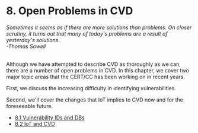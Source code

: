 # 8. Open Problems in CVD 

*Sometimes it seems as if there are more solutions than problems. On
closer scrutiny, it turns out that many of today\'s problems are a
result of yesterday\'s solutions.*\
*-Thomas Sowell*

\
Although we have attempted to describe CVD as thoroughly as we can,
there are a number of open problems in CVD. In this chapter, we cover
two major topic areas that the CERT/CC has been working on in recent
years.

First, we discuss the increasing difficulty in identifying
vulnerabilities.

Second, we\'ll cover the changes that IoT implies to CVD now and for the
foreseeable future.

-   [8.1 Vulnerability IDs and
    DBs](8.1-Vulnerability-IDs-and-DBs_47677497.md)
-   [8.2 IoT and CVD](8.2-IoT-and-CVD_47677498.md)




